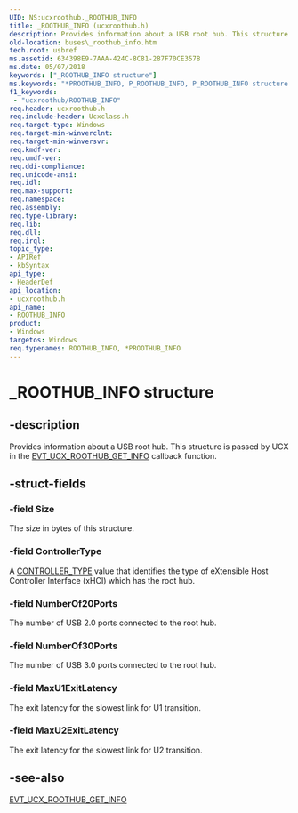 ```yaml
---
UID: NS:ucxroothub._ROOTHUB_INFO
title: _ROOTHUB_INFO (ucxroothub.h)
description: Provides information about a USB root hub. This structure is passed by UCX in the EVT_UCX_ROOTHUB_GET_INFO callback function.
old-location: buses\_roothub_info.htm
tech.root: usbref
ms.assetid: 634398E9-7AAA-424C-8C81-287F70CE3578
ms.date: 05/07/2018
keywords: ["_ROOTHUB_INFO structure"]
ms.keywords: "*PROOTHUB_INFO, P_ROOTHUB_INFO, P_ROOTHUB_INFO structure pointer [Buses], ROOTHUB_INFO, ROOTHUB_INFO structure [Buses], _ROOTHUB_INFO, buses._roothub_info, ucxroothub/P_ROOTHUB_INFO, ucxroothub/_ROOTHUB_INFO"
f1_keywords:
 - "ucxroothub/ROOTHUB_INFO"
req.header: ucxroothub.h
req.include-header: Ucxclass.h
req.target-type: Windows
req.target-min-winverclnt: 
req.target-min-winversvr: 
req.kmdf-ver: 
req.umdf-ver: 
req.ddi-compliance: 
req.unicode-ansi: 
req.idl: 
req.max-support: 
req.namespace: 
req.assembly: 
req.type-library: 
req.lib: 
req.dll: 
req.irql: 
topic_type:
- APIRef
- kbSyntax
api_type:
- HeaderDef
api_location:
- ucxroothub.h
api_name:
- ROOTHUB_INFO
product:
- Windows
targetos: Windows
req.typenames: ROOTHUB_INFO, *PROOTHUB_INFO
---
```


# _ROOTHUB_INFO structure


## -description


Provides information about a USB root hub. This structure is passed by UCX in the <a href="https://docs.microsoft.com/windows-hardware/drivers/ddi/ucxroothub/nc-ucxroothub-evt_ucx_roothub_get_info">EVT_UCX_ROOTHUB_GET_INFO</a> callback function.


## -struct-fields




### -field Size

The size in bytes of this structure.


### -field ControllerType

A <a href="https://docs.microsoft.com/windows-hardware/drivers/ddi/ucxroothub/ne-ucxroothub-_controller_type">CONTROLLER_TYPE</a> value that identifies the type of eXtensible Host Controller Interface (xHCI) which has the root hub.


### -field NumberOf20Ports

The number of USB 2.0 ports connected to the root hub.


### -field NumberOf30Ports

The number of USB 3.0 ports connected to the root hub.


### -field MaxU1ExitLatency

The exit latency for the slowest link for U1 transition.


### -field MaxU2ExitLatency

The exit latency for the slowest link for U2 transition.


## -see-also




<a href="https://docs.microsoft.com/windows-hardware/drivers/ddi/ucxroothub/nc-ucxroothub-evt_ucx_roothub_get_info">EVT_UCX_ROOTHUB_GET_INFO</a>
 

 

